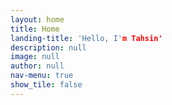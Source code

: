 ```yaml
---
layout: home
title: Home
landing-title: 'Hello, I'm Tahsin'
description: null
image: null
author: null
nav-menu: true
show_tile: false
---
```

